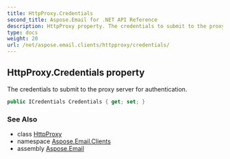 ```yaml
---
title: HttpProxy.Credentials
second_title: Aspose.Email for .NET API Reference
description: HttpProxy property. The credentials to submit to the proxy server for authentication
type: docs
weight: 20
url: /net/aspose.email.clients/httpproxy/credentials/
---
```

## HttpProxy.Credentials property

The credentials to submit to the proxy server for authentication.

```csharp
public ICredentials Credentials { get; set; }
```

### See Also

* class [HttpProxy](../)
* namespace [Aspose.Email.Clients](../../httpproxy/)
* assembly [Aspose.Email](../../../)


